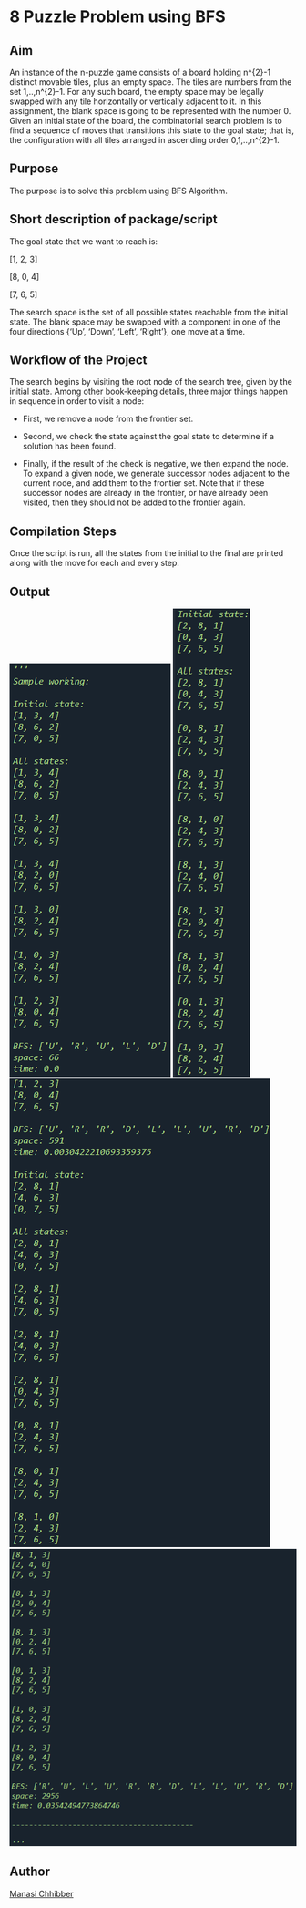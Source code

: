 # 8 Puzzle Problem using BFS

## Aim

An instance of the n-puzzle game consists of a board holding n^{2}-1 distinct movable tiles, plus an empty space. The tiles are numbers from the set 1,..,n^{2}-1. For any such board, the empty space may be legally swapped with any tile horizontally or vertically adjacent to it. In this assignment, the blank space is going to be represented with the number 0. Given an initial state of the board, the combinatorial search problem is to find a sequence of moves that transitions this state to the goal state; that is, the configuration with all tiles arranged in ascending order 0,1,..,n^{2}-1.


## Purpose

The purpose is to solve this problem using BFS Algorithm.


## Short description of package/script

The goal state that we want to reach is:

[1, 2, 3]

[8, 0, 4]

[7, 6, 5] 

The search space is the set of all possible states reachable from the initial state. The blank space may be swapped with a component in one of the four directions {‘Up’, ‘Down’, ‘Left’, ‘Right’}, one move at a time.


## Workflow of the Project

The search begins by visiting the root node of the search tree, given by the initial state. Among other book-keeping details, three major things happen in sequence in order to visit a node:

- First, we remove a node from the frontier set.

- Second, we check the state against the goal state to determine if a solution has been found.

- Finally, if the result of the check is negative, we then expand the node. To expand a given node, we generate successor nodes adjacent to the current node, and add them to the frontier set. Note that if these successor nodes are already in the frontier, or have already been visited, then they should not be added to the frontier again.


## Compilation Steps

Once the script is run, all the states from the initial to the final are printed along with the move for each and every step.


## Output

<img src="../8 Puzzle Problem using BFS/Images/ss1.png">
<img src="../8 Puzzle Problem using BFS/Images/ss2.png">
<img src="../8 Puzzle Problem using BFS/Images/ss3.png">
<img src="../8 Puzzle Problem using BFS/Images/ss4.png">   


## Author

[Manasi Chhibber](https://github.com/Manasi2001)
